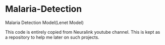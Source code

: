 # Malaria-Detection
Malaria Detection Model(Lenet Model)

This code is entirely copied from Neuralink youtube channel. This is kept as a repository to help me later on such projects.
